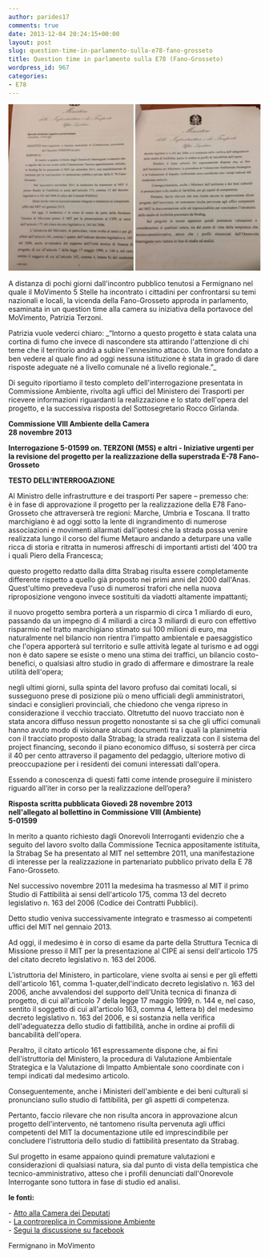```yaml
---
author: parides17
comments: true
date: 2013-12-04 20:24:15+00:00
layout: post
slug: question-time-in-parlamento-sulla-e78-fano-grosseto
title: Question time in parlamento sulla E78 (Fano-Grosseto)
wordpress_id: 967
categories:
- E78
---
```


[![Interrogazione E78](/images/2013/12/interrogazione-e78-1024x676.jpg)](/images/2013/12/interrogazione-e78.jpg)




A distanza di pochi giorni dall'incontro pubblico tenutosi a Fermignano nel quale il MoVimento 5 Stelle ha incontrato i cittadini per confrontarsi su temi nazionali e locali, la vicenda della Fano-Grosseto approda in parlamento, esaminata in un question time alla camera su iniziativa della portavoce del MoVimento, Patrizia Terzoni.




<!-- more -->Patrizia vuole vederci chiaro: _“Intorno a questo progetto è stata calata una cortina di fumo che invece di nascondere sta attirando l'attenzione di chi teme che il territorio andrà a subire l'ennesimo attacco. Un timore fondato a ben vedere al quale fino ad oggi nessuna istituzione è stata in grado di dare risposte adeguate né a livello comunale né a livello regionale.”_




Di seguito riportiamo il testo completo dell'interrogazione presentata in Commissione Ambiente, rivolta agli uffici del Ministero dei Trasporti per ricevere informazioni riguardanti la realizzazione e lo stato dell'opera del progetto, e la successiva risposta del Sottosegretario Rocco Girlanda.




**Commissione VIII Ambiente della Camera**  
**28 novembre 2013**




**Interrogazione 5-01599 on. TERZONI (M5S) e altri - Iniziative urgenti per la revisione del progetto per la realizzazione della superstrada E-78 Fano-Grosseto**




**TESTO DELL’INTERROGAZIONE**




Al Ministro delle infrastrutture e dei trasporti Per sapere – premesso che:   
è in fase di approvazione il progetto per la realizzazione della E78 Fano-Grosseto che attraverserà tre regioni: Marche, Umbria e Toscana. Il tratto marchigiano è ad oggi sotto la lente di ingrandimento di numerose associazioni e movimenti allarmati dall'ipotesi che la strada possa venire realizzata lungo il corso del fiume Metauro andando a deturpare una valle ricca di storia e ritratta in numerosi affreschi di importanti artisti del ’400 tra i quali Piero della Francesca;




questo progetto redatto dalla ditta Strabag risulta essere completamente differente rispetto a quello già proposto nei primi anni del 2000 dall'Anas. Quest'ultimo prevedeva l'uso di numerosi trafori che nella nuova riproposizione vengono invece sostituiti da viadotti altamente impattanti;




il nuovo progetto sembra porterà a un risparmio di circa 1 miliardo di euro, passando da un impegno di 4 miliardi a circa 3 miliardi di euro con effettivo risparmio nel tratto marchigiano stimato sui 100 milioni di euro, ma naturalmente nel bilancio non rientra l'impatto ambientale e paesaggistico che l'opera apporterà sul territorio e sulle attività legate al turismo e ad oggi non è dato sapere se esiste o meno una stima dei traffici, un bilancio costo-benefici, o qualsiasi altro studio in grado di affermare e dimostrare la reale utilità dell'opera;




negli ultimi giorni, sulla spinta del lavoro profuso dai comitati locali, si susseguono prese di posizione più o meno ufficiali degli amministratori, sindaci e consiglieri provinciali, che chiedono che venga ripreso in considerazione il vecchio tracciato. Oltretutto del nuovo tracciato non è stata ancora diffuso nessun progetto nonostante si sa che gli uffici comunali hanno avuto modo di visionare alcuni documenti tra i quali la planimetria con il tracciato proposto dalla Strabag; la strada realizzata con il sistema del project financing, secondo il piano economico diffuso, si sosterrà per circa il 40 per cento attraverso il pagamento del pedaggio, ulteriore motivo di preoccupazione per i residenti dei comuni interessati dall'opera.




Essendo a conoscenza di questi fatti come intende proseguire il ministero riguardo all’iter in corso per la realizzazione dell’opera?




**Risposta scritta pubblicata Giovedì 28 novembre 2013**  
**nell'allegato al bollettino in Commissione VIII (Ambiente)**  
**5-01599**




In merito a quanto richiesto dagli Onorevoli Interroganti evidenzio che a seguito del lavoro svolto dalla Commissione Tecnica appositamente istituita, la Strabag Se ha presentato al MIT nel settembre 2011, una manifestazione di interesse per la realizzazione in partenariato pubblico privato della E 78 Fano-Grosseto.




Nel successivo novembre 2011 la medesima ha trasmesso al MIT il primo Studio di Fattibilità ai sensi dell'articolo 175, comma 13 del decreto legislativo n. 163 del 2006 (Codice dei Contratti Pubblici).




Detto studio veniva successivamente integrato e trasmesso ai competenti uffici del MIT nel gennaio 2013.




Ad oggi, il medesimo è in corso di esame da parte della Struttura Tecnica di Missione presso il MIT per la presentazione al CIPE ai sensi dell'articolo 175 del citato decreto legislativo n. 163 del 2006.




L'istruttoria del Ministero, in particolare, viene svolta ai sensi e per gli effetti dell'articolo 161, comma 1-quater,dell'indicato decreto legislativo n. 163 del 2006, anche avvalendosi del supporto dell'Unità tecnica di finanza di progetto, di cui all'articolo 7 della legge 17 maggio 1999, n. 144 e, nel caso, sentito il soggetto di cui all'articolo 163, comma 4, lettera b) del medesimo decreto legislativo n. 163 del 2006, e si sostanzia nella verifica dell'adeguatezza dello studio di fattibilità, anche in ordine ai profili di bancabilità dell'opera.




Peraltro, il citato articolo 161 espressamente dispone che, ai fini dell'istruttoria del Ministero, la procedura di Valutazione Ambientale Strategica e la Valutazione di Impatto Ambientale sono coordinate con i tempi indicati dal medesimo articolo.




Conseguentemente, anche i Ministeri dell'ambiente e dei beni culturali si pronunciano sullo studio di fattibilità, per gli aspetti di competenza.




Pertanto, faccio rilevare che non risulta ancora in approvazione alcun progetto dell'intervento, né tantomeno risulta pervenuta agli uffici competenti del MIT la documentazione utile ed imprescindibile per concludere l'istruttoria dello studio di fattibilità presentato da Strabag.




Sul progetto in esame appaiono quindi premature valutazioni e considerazioni di qualsiasi natura, sia dal punto di vista della tempistica che tecnico-amministrativo, atteso che i profili denunciati dall'Onorevole Interrogante sono tuttora in fase di studio ed analisi.




**le fonti:**




- [Atto alla Camera dei Deputati  
](http://banchedati.camera.it/sindacatoispettivo_17/showXhtml.asp?highLight=0&idAtto=10493&stile=7)- [La controreplica in Commissione Ambiente  
](http://www.camera.it/leg17/824?tipo=C&anno=2013&mese=11&giorno=28&view&commissione=08&pagina=data.20131128.com08.bollettino.sede00030.tit00030.int00030#data.20131128.com08.bollettino.sede00030.tit00030.int00030)- [Segui la discussione su facebook](https://www.facebook.com/photo.php?fbid=258957427591806&set=a.216079861879563.1073741829.166815116806038&type=1&theater)




Fermignano in MoVimento
